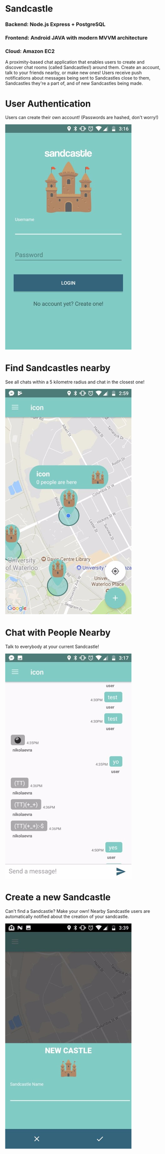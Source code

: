 # Sandcastle

### Backend: Node.js Express + PostgreSQL
### Frontend: Android JAVA with modern MVVM architecture
### Cloud: Amazon EC2

A proximity-based chat application that enables users to create and discover chat rooms (called Sandcastles!) around them. Create an account, talk to your friends nearby, or make new ones! Users receive push notifications about messages being sent to Sandcastles close to them, Sandcastles they're a part of, and of new Sandcastles being made.

# User Authentication

Users can create their own account! (Passwords are hashed, don't worry!)

![Authentication](https://github.com/subhan-nadeem/Sandcastle/blob/master/readme-images/login.jpg)

# Find Sandcastles nearby

See all chats within a 5 kilometre radius and chat in the closest one!

![Rooms](https://github.com/subhan-nadeem/Sandcastle/blob/master/readme-images/rooms.jpg)

# Chat with People Nearby

Talk to everybody at your current Sandcastle!

![Chat](https://github.com/subhan-nadeem/Sandcastle/blob/master/readme-images/chat.jpg)

# Create a new Sandcastle

Can't find a Sandcastle? Make your own! Nearby Sandcastle users are automatically notified about the creation of your sandcastle.

![Rooms](https://github.com/subhan-nadeem/Sandcastle/blob/master/readme-images/new_room.jpg)
